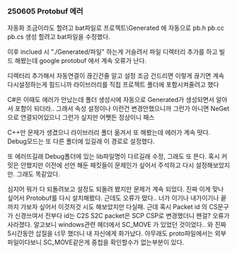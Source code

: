 ### 250605 Protobuf 에러 
자동화 조금이라도 할려고 bat파일로 프로젝트\Generated 에 자동으로 
pb.h pb.cc pb.cs 생성 할려고 bat파일을 수정했다.

이후 inclued 시 "./Generated/파일" 하는게 거슬려서
파일 디렉터리 추가를 하고 빌드 해봤는데 
google protobuf 에서 계속 오류가 난다.

디렉터리 추가해서 자동연결이 끊긴건줄 알고
설정 조금 건드리면 이렇게 끊기면 계속 다시설정하는게 힘드니까
라이브러리를 직접 프로젝트 폴더에 포함시켜줄려고 했다 

C#은 이때도 에러가 안났는데 폴더 생성시에 
자동으로 Generated가 생성되면서 알아서 포함이 되더라.. 
그래서 속성 설정이나 이런건 변경안했으니까 그런가 아니면
NeGet으로 연결되어있으니 그런가 싶지만 어쨋든 정상이니 패스

C++만 문제가 생겼으니 라이브러리 폴더 옮겨서 또 해봤는데 에러가 계속 떳다.
Debug모드는 또 다른 폴더에 있길래 이 경로로 설정했다.

또 에러뜨길래 Debug폴더에 있는 lib파일명이 다르길래 수정, 그래도 또 뜬다.
혹시 커밋은 안했지만 이전에 선언 해둔 패킷들이 문제인가 싶어서
주석하고 다시 설정해보았지만. 그래도 똑같았다.

심지어 뭐가 다 되돌려보고 설정도 되돌려 봤지만 문제가 계속 되었다.
진짜 이게 맞나 싶어서 Protobuf를 다시 설치해봤다.
근데도 오류가 떴다..
너가 이기나 내가이기나 끝까지 가보자 싶어서 이것저것 시도 해보았지만 다실패.
근데 혹시 Packet id 의 CS문구가 신경쓰여서 
전부다 id는 C2S S2C  packet은 SCP CSP로 변경했더니 왠걸? 오류가 사라졌다.
알고보니 windows관련 헤더에서 SC_MOVE 가 있었던 것이었다..
와 진짜 5시간동안 삽질을 너무 했더니 내 자신에게 화가났다.
아무래도 proto파일에서는 외부파일이다보니 SC_MOVE같은게 중첩을 확인할수가 없는부분이 있다.






#